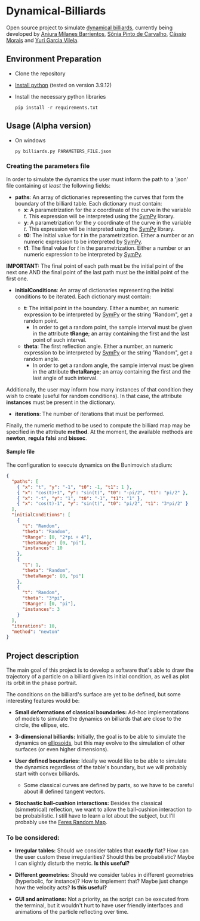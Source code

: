 # Dynamical-Billiards

Open source project to simulate [dynamical billiards](https://en.wikipedia.org/wiki/Dynamical_billiards), currently being developed by [Aniura Milanes Barrientos](http://lattes.cnpq.br/7202170379160546), [Sônia Pinto de Carvalho](http://lattes.cnpq.br/6695125616195750), [Cássio Morais](http://lattes.cnpq.br/2976593974420571) and [Yuri Garcia Vilela](http://lattes.cnpq.br/7173465337985484).

## Environment Preparation

- Clone the repository

- [Install python](https://www.python.org/downloads/) (tested on version 3.9.12)

- Install the necessary python libraries

      pip install -r requirements.txt

## Usage (Alpha version)

- On windows

      py billiards.py PARAMETERS_FILE.json

### Creating the parameters file

In order to simulate the dynamics the user must inform the path to a 'json' file containing _at least_ the following fields:

- **paths**: An array of dictionaries representing the curves that form the boundary of the billiard table. Each dictionary must contain:
  - **x**: A parametrization for the _x_ coordinate of the curve in the variable _t_. This expression will be interpreted using the [SymPy](https://www.sympy.org/pt/index.html) library.
  - **y**: A parametrization for the _y_ coordinate of the curve in the variable _t_. This expression will be interpreted using the [SymPy](https://www.sympy.org/pt/index.html) library.
  - **t0**: The initial value for _t_ in the parametrization. Either a number or an numeric expression to be interpreted by [SymPy](https://www.sympy.org/pt/index.html).
  - **t1**: The final value for _t_ in the parametrization. Either a number or an numeric expression to be interpreted by [SymPy](https://www.sympy.org/pt/index.html).

**IMPORTANT:** The final point of each path must be the initial point of the next one AND the final point of the last path must be the initial point of the first one.

- **initialConditions**: An array of dictionaries representing the initial conditions to be iterated. Each dictionary must contain:

  - **t**: The initial point in the boundary. Either a number, an numeric expression to be interpreted by [SymPy](https://www.sympy.org/pt/index.html) or the string "Random", get a random point.
    - In order to get a random point, the sample interval must be given in the attribute **tRange**; an array containing the first and the last point of such interval.
  - **theta**: The first reflection angle. Either a number, an numeric expression to be interpreted by [SymPy](https://www.sympy.org/pt/index.html) or the string "Random", get a random angle.
    - In order to get a random angle, the sample interval must be given in the attribute **thetaRange**; an array containing the first and the last angle of such interval.

Additionally, the user may inform how many instances of that condition they wish to create (useful for random conditions). In that case, the attribute **instances** must be present in the dictionary.

- **iterations**: The number of iterations that must be performed.

Finally, the numeric method to be used to compute the billiard map may be specified in the attribute **method**. At the moment, the available methods are **newton**, **regula falsi** and **bissec**.

#### Sample file

The configuration to execute dynamics on the Bunimovich stadium:

```json
{
  "paths": [
    { "x": "t", "y": "-1", "t0": -1, "t1": 1 },
    { "x": "cos(t)+1", "y": "sin(t)", "t0": "-pi/2", "t1": "pi/2" },
    { "x": "-t", "y": "1", "t0": "-1", "t1": "1" },
    { "x": "cos(t)-1", "y": "sin(t)", "t0": "pi/2", "t1": "3*pi/2" }
  ],
  "initialConditions": [
    {
      "t": "Random",
      "theta": "Random",
      "tRange": [0, "2*pi + 4"],
      "thetaRange": [0, "pi"],
      "instances": 10
    },
    {
      "t": 1,
      "theta": "Random",
      "thetaRange": [0, "pi"]
    },
    {
      "t": "Random",
      "theta": "3*pi",
      "tRange": [0, "pi"],
      "instances": 3
    }
  ],
  "iterations": 10,
  "method": "newton"
}
```

## Project description

The main goal of this project is to develop a software that's able to draw the trajectory of a particle on a billiard given its initial condition, as well as plot its orbit in the phase portrait.

The conditions on the billiard's surface are yet to be defined, but some interesting features would be:

- **Small deformations of classical boundaries:** Ad-hoc implementations of models to simulate the dynamics on billiards that are close to the circle, the ellipse, etc.

- **3-dimensional billiards:** Initially, the goal is to be able to simulate the dynamics on [ellipsoids](https://en.wikipedia.org/wiki/Ellipsoid), but this may evolve to the simulation of other surfaces (or even higher dimensions).

- **User defined boundaries:** Ideally we would like to be able to simulate the dynamics regardless of the table's boundary, but we will probably start with convex billiards.

  - Some classical curves are defined by parts, so we have to be careful about ill defined tangent vectors.

- **Stochastic ball-cushion interactions:** Besides the classical (simmetrical) reflection, we want to allow the ball-cushion interaction to be probabilistic. I still have to learn a lot about the subject, but I'll probably use the [Feres Random Map](https://arxiv.org/pdf/2005.01892.pdf).

### To be considered:

- **Irregular tables:** Should we consider tables that **exactly** flat? How can the user custom these irregularities? Should this be probabilistic? Maybe I can slightly disturb the metric. **Is this useful?**

- **Different geometries:** Should we consider tables in different geometries (hyperbolic, for instance)? How to implement that? Maybe just change how the velocity acts? **Is this useful?**

- **GUI and animations:** Not a priority, as the script can be executed from the terminal, but it wouldn't hurt to have user friendly interfaces and animations of the particle reflecting over time.
